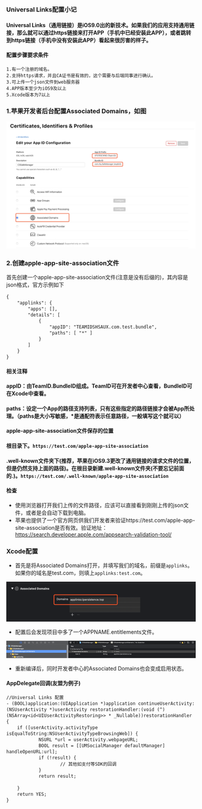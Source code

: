 ### Universal Links配置小记
#### Universal Links（通用链接）是iOS9.0出的新技术。如果我们的应用支持通用链接，那么就可以通过https链接来打开APP（手机中已经安装此APP），或者跳转到https链接（手机中没有安装此APP）看起来很厉害的样子。
#### 配置步骤要求条件
```
1.有一个注册的域名。
2.支持https请求，并且CA证书是有效的，这个需要与后端同事进行确认。
3.可上传一个json文件到web服务器
4.APP版本至少为iOS9及以上
5.Xcode版本为7以上
```
### 1.苹果开发者后台配置Associated Domains，如图

![](https://raw.githubusercontent.com/we11cheng/picBed/master/20191223145007.png)

### 2.创建apple-app-site-association文件
首先创建一个apple-app-site-association文件(注意是没有后缀的)，其内容是json格式，官方示例如下
```
{
    "applinks": {
        "apps": [],
        "details": [
            {
                "appID": "TEAMIDSHSAUX.com.test.bundle",
                "paths": [ "*" ]
            }
        ]
    }
}
```
#### 相关注释
#### appID：由TeamID.BundleID组成。TeamID可在开发者中心查看，BundleID可在Xcode中查看。
#### paths：设定一个App的路径支持列表，只有这些指定的路径链接才会被App所处理。（paths是大小写敏感，*是通配符表示任意路径，一般填写这个就可以）
#### apple-app-site-association文件保存的位置
#### 根目录下。`https://test.com/apple-app-site-association`
#### .well-known文件夹下(推荐，苹果在iOS9.3更改了通用链接的请求文件的位置，但是仍然支持上面的路径)。在根目录新建.well-known文件夹(不要忘记前面的.)。`https://test.com/.well-known/apple-app-site-association`
#### 检查
- 使用浏览器打开我们上传的文件路径，应该可以直接看到刚刚上传的json文件，或者是会自动下载到电脑。
- 苹果也提供了一个官方网页供我们开发者来验证https://test.com/apple-app-site-association是否有效。验证地址：<https://search.developer.apple.com/appsearch-validation-tool/>

### Xcode配置
- 首先是将Associated Domains打开，并填写我们的域名，前缀是`applinks`。如果你的域名是test.com，则填上`applinks:test.com`。

![](https://raw.githubusercontent.com/we11cheng/picBed/master/20191223150010.png)

- 配置后会发现项目中多了一个APPNAME.entitlements文件。

![](https://raw.githubusercontent.com/we11cheng/picBed/master/20191223150127.png)

- 重新编译后，同时开发者中心的Associated Domains也会变成启用状态。

#### AppDelegate回调(友盟为例子)
```
//Universal Links 配置
- (BOOL)application:(UIApplication *)application continueUserActivity:(NSUserActivity *)userActivity restorationHandler:(void (^)(NSArray<id<UIUserActivityRestoring>> * _Nullable))restorationHandler {
    if ([userActivity.activityType isEqualToString:NSUserActivityTypeBrowsingWeb]) {
			NSURL *url = userActivity.webpageURL;
			BOOL result = [[UMSocialManager defaultManager] handleOpenURL:url];
			if (!result) {
					// 其他如支付等SDK的回调
			}
			return result;
 
    }
    return YES;
}
```
